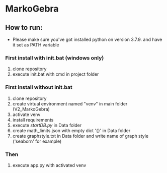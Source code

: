 # MarkoGebra
## How to run:
- Please make sure you've got installed python on version 3.7.9. and have it set as PATH variable
### First install with init.bat (windows only)
1. clone repository 
2. execute init.bat with cmd in project folder

### First install without init.bat
1.  clone repository
2.  create virtual environment named "venv" in main folder (V2_MarkoGebra)
3.  activate venv
4.  install requirements
5.  execute _startDB.py_ in Data folder
6.  create math_limits.json with empty dict '{}' in Data folder
7.  create graphstyle.txt in Data folder and write name of graph style ('seaborn' for example)
### Then
1.  execute app.py with activated venv
